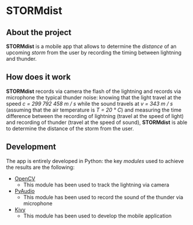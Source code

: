 # STORMdist

## About the project
__STORMdist__ is a mobile app that allows to determine the _distance_ of an upcoming _storm_ from the user by recording the timing between lightning and thunder.  

## How does it work
__STORMdist__ records via camera the flash of the lightning and records via microphone the typical thunder noise: knowing that the light travel at the speed _c = 299 792 458 m / s_ while the sound travels at _v = 343 m / s_ (assuming that the air temperature is _T = 20 ° C_) and measuring the time difference between the recording of lightning (travel at the speed of light) and recording of thunder (travel at the speed of sound), __STORMdist__ is able to determine the distance of the storm from the user.


## Development
The app is entirely developed in Python: the key _modules_ used to achieve the results are the following:
 - [OpenCV](https://opencv.org/)
    - This module has been used to track the lightning via camera
 - [PyAudio](https://pypi.org/project/PyAudio/)
    - This module has been used to record the sound of the thunder via microphone
 - [Kivy](https://kivy.org/)
    - This module has been used to develop the mobile application

## 
 


